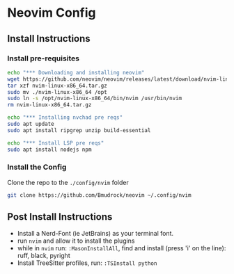 # Neovim Config

## Install Instructions

### Install pre-requisites

```bash
echo "*** Downloading and installing neovim"
wget https://github.com/neovim/neovim/releases/latest/download/nvim-linux-x86_64.tar.gz
tar xzf nvim-linux-x86_64.tar.gz
sudo mv ./nvim-linux-x86_64 /opt
sudo ln -s /opt/nvim-linux-x86_64/bin/nvim /usr/bin/nvim
rm nvim-linux-x86_64.tar.gz

echo "*** Installing nvchad pre reqs"
sudo apt update
sudo apt install ripgrep unzip build-essential

echo "*** Install LSP pre reqs"
sudo apt install nodejs npm
```

### Install the Config

Clone the repo to the `./config/nvim` folder

```bash
git clone https://github.com/Bmudrock/neovim ~/.config/nvim

```

## Post Install Instructions

* Install a Nerd-Font (ie JetBrains) as your terminal font.
* run `nvim` and allow it to install the plugins
* while in `nvim` run: `:MasonInstallAll`, find and install (press 'i' on the line): ruff, black, pyright
* Install TreeSitter profiles, run: `:TSInstall python`
